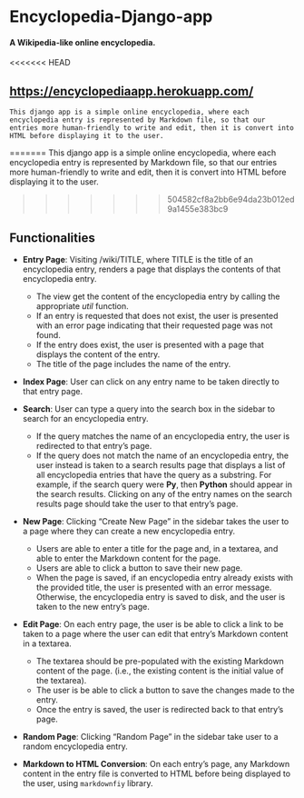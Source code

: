 # Encyclopedia-Django-app
#### A Wikipedia-like online encyclopedia.

<<<<<<< HEAD
## https://encyclopediaapp.herokuapp.com/

```
This django app is a simple online encyclopedia, where each encyclopedia entry is represented by Markdown file, so that our entries more human-friendly to write and edit, then it is convert into HTML before displaying it to the user.
```
=======
     This django app is a simple online encyclopedia, where each encyclopedia entry is represented by Markdown file, 
     so that our entries more human-friendly to write and edit, 
     then it is convert into HTML before displaying it to the user.
>>>>>>> 504582cf8a2bb6e94da23b012ed9a1455e383bc9

## Functionalities

- **Entry Page**: Visiting /wiki/TITLE, where TITLE is the title of an encyclopedia entry, renders a page that displays the contents of that encyclopedia entry.
    - The view get the content of the encyclopedia entry by calling the appropriate *util* function.
    - If an entry is requested that does not exist, the user is presented with an error page indicating that their requested page was not found.
    - If the entry does exist, the user is presented with a page that displays the content of the entry. 
    - The title of the page includes the name of the entry.
    
- **Index Page**: User can click on any entry name to be taken directly to that entry page.

- **Search**:  User can type a query into the search box in the sidebar to search for an encyclopedia entry.
    - If the query matches the name of an encyclopedia entry, the user is  redirected to that entry’s page.
    - If the query does not match the name of an encyclopedia entry, the user instead is taken to a search results page that displays a list of all encyclopedia entries that have the query as a substring. For example, if the search query were **Py**, then **Python** should appear in the search results.
Clicking on any of the entry names on the search results page should take the user to that entry’s page.

- **New Page**: Clicking “Create New Page” in the sidebar takes the user to a page where they can create a new encyclopedia entry.
    - Users are able to enter a title for the page and, in a textarea, and able to enter the Markdown content for the page.
    - Users are able to click a button to save their new page.
    - When the page is saved, if an encyclopedia entry already exists with the provided title, the user is presented with an error message.
Otherwise, the encyclopedia entry is saved to disk, and the user is taken to the new entry’s page.

- **Edit Page**: On each entry page, the user is be able to click a link to be taken to a page where the user can edit that entry’s Markdown content in a textarea.
    - The textarea should be pre-populated with the existing Markdown content of the page. (i.e., the existing content is the initial value of the textarea).
    - The user is be able to click a button to save the changes made to the entry.
    - Once the entry is saved, the user is redirected back to that entry’s page.
    
- **Random Page**: Clicking “Random Page” in the sidebar take user to a random encyclopedia entry.

- **Markdown to HTML Conversion**: On each entry’s page, any Markdown content in the entry file is converted to HTML before being displayed to the user, using `markdownfiy` library.
